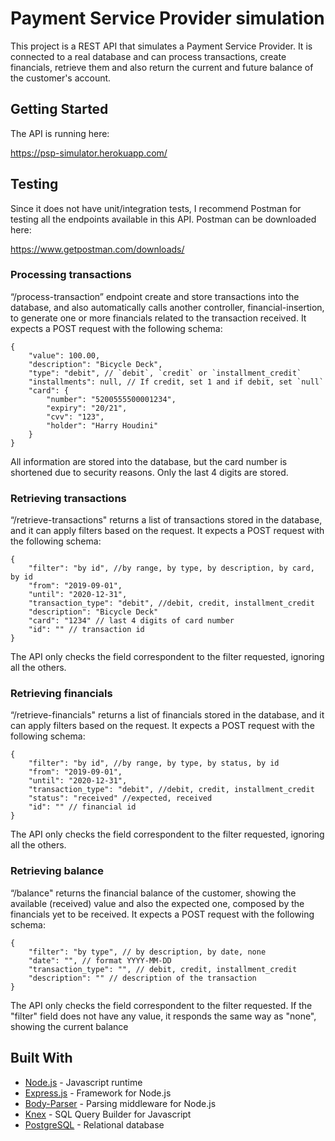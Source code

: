 # Payment Service Provider simulation

This project is a REST API that simulates a Payment Service Provider. It is connected to a real database and can process transactions, create financials, retrieve them and also return the current and future balance of the customer's account. 


## Getting Started

The API is running here: 

https://psp-simulator.herokuapp.com/

## Testing

Since it does not have unit/integration tests, I recommend Postman for testing all the endpoints available in this API. Postman can be downloaded here: 

https://www.getpostman.com/downloads/

### Processing transactions

“/process-transaction” endpoint create and store transactions into the database, and also automatically calls another controller, financial-insertion, to generate one or more financials related to the transaction received. It expects a POST request with the following schema:

```
{
	"value": 100.00,
	"description": "Bicycle Deck",
	"type": "debit", // `debit`, `credit` or `installment_credit`
	"installments": null, // If credit, set 1 and if debit, set `null`
	"card": {
		"number": "5200555500001234",
		"expiry": "20/21",
		"cvv": "123",
		"holder": "Harry Houdini"
	}
}
```
All information are stored into the database, but the card number is shortened due to security reasons. Only the last 4 digits are stored. 

### Retrieving transactions

“/retrieve-transactions" returns a list of transactions stored in the database, and it can apply filters based on the request. It expects a POST request with the following schema:

```
{
	"filter": "by id", //by range, by type, by description, by card, by id
	"from": "2019-09-01",
	"until": "2020-12-31",
	"transaction_type": "debit", //debit, credit, installment_credit
	"description": "Bicycle Deck"
	"card": "1234" // last 4 digits of card number
	"id": "" // transaction id
}
```

The API only checks the field correspondent to the filter requested, ignoring all the others.

### Retrieving financials

“/retrieve-financials" returns a list of financials stored in the database, and it can apply filters based on the request. It expects a POST request with the following schema:

```
{
	"filter": "by id", //by range, by type, by status, by id
	"from": "2019-09-01",
	"until": "2020-12-31",
	"transaction_type": "debit", //debit, credit, installment_credit
	"status": "received" //expected, received
	"id": "" // financial id
}
```

The API only checks the field correspondent to the filter requested, ignoring all the others.

### Retrieving balance

“/balance" returns the financial balance of the customer, showing the available (received) value and also the expected one, composed by the financials yet to be received. It expects a POST request with the following schema: 

```
{
	"filter": "by type", // by description, by date, none
	"date": "", // format YYYY-MM-DD
	"transaction_type": "", // debit, credit, installment_credit
	"description": "" // description of the transaction
}
```

The API only checks the field correspondent to the filter requested. If the "filter" field does not have any value, it responds the same way as "none", showing the current balance 

## Built With

* [Node.js](https://nodejs.org/en/) - Javascript runtime
* [Express.js](https://expressjs.com/) - Framework for Node.js
* [Body-Parser](https://www.npmjs.com/package/body-parser) - Parsing middleware for Node.js
* [Knex](http://knexjs.org/) - SQL Query Builder for Javascript
* [PostgreSQL](https://www.postgresql.org) - Relational database
